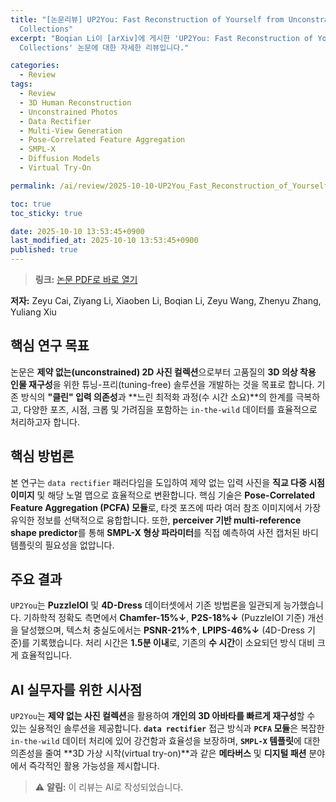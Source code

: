 ```yaml
---
title: "[논문리뷰] UP2You: Fast Reconstruction of Yourself from Unconstrained Photo
  Collections"
excerpt: "Boqian Li이 [arXiv]에 게시한 'UP2You: Fast Reconstruction of Yourself from Unconstrained Photo
  Collections' 논문에 대한 자세한 리뷰입니다."

categories:
  - Review
tags:
  - Review
  - 3D Human Reconstruction
  - Unconstrained Photos
  - Data Rectifier
  - Multi-View Generation
  - Pose-Correlated Feature Aggregation
  - SMPL-X
  - Diffusion Models
  - Virtual Try-On

permalink: /ai/review/2025-10-10-UP2You_Fast_Reconstruction_of_Yourself_from_Unconstrained_Photo_Collections/

toc: true
toc_sticky: true

date: 2025-10-10 13:53:45+0900
last_modified_at: 2025-10-10 13:53:45+0900
published: true
---
```

> **링크:** [논문 PDF로 바로 열기](https://arxiv.org/abs/2509.24817)

**저자:** Zeyu Cai, Ziyang Li, Xiaoben Li, Boqian Li, Zeyu Wang, Zhenyu Zhang, Yuliang Xiu



## 핵심 연구 목표
논문은 **제약 없는(unconstrained) 2D 사진 컬렉션**으로부터 고품질의 **3D 의상 착용 인물 재구성**을 위한 튜닝-프리(tuning-free) 솔루션을 개발하는 것을 목표로 합니다. 기존 방식의 **"클린" 입력 의존성**과 **느린 최적화 과정(수 시간 소요)**의 한계를 극복하고, 다양한 포즈, 시점, 크롭 및 가려짐을 포함하는 `in-the-wild` 데이터를 효율적으로 처리하고자 합니다.

## 핵심 방법론
본 연구는 `data rectifier` 패러다임을 도입하여 제약 없는 입력 사진을 **직교 다중 시점 이미지** 및 해당 노멀 맵으로 효율적으로 변환합니다. 핵심 기술은 **Pose-Correlated Feature Aggregation (PCFA) 모듈**로, 타겟 포즈에 따라 여러 참조 이미지에서 가장 유익한 정보를 선택적으로 융합합니다. 또한, **perceiver 기반 multi-reference shape predictor**를 통해 **SMPL-X 형상 파라미터**를 직접 예측하여 사전 캡처된 바디 템플릿의 필요성을 없압니다.

## 주요 결과
`UP2You`는 **PuzzleIOI** 및 **4D-Dress** 데이터셋에서 기존 방법론을 일관되게 능가했습니다. 기하학적 정확도 측면에서 **Chamfer-15%↓**, **P2S-18%↓** (PuzzleIOI 기준) 개선을 달성했으며, 텍스처 충실도에서는 **PSNR-21%↑**, **LPIPS-46%↓** (4D-Dress 기준)를 기록했습니다. 처리 시간은 **1.5분 이내**로, 기존의 **수 시간**이 소요되던 방식 대비 크게 효율적입니다.

## AI 실무자를 위한 시사점
`UP2You`는 **제약 없는 사진 컬렉션**을 활용하여 **개인의 3D 아바타를 빠르게 재구성**할 수 있는 실용적인 솔루션을 제공합니다. **`data rectifier`** 접근 방식과 **`PCFA` 모듈**은 복잡한 `in-the-wild` 데이터 처리에 있어 강건함과 효율성을 보장하며, **`SMPL-X` 템플릿**에 대한 의존성을 줄여 **3D 가상 시착(virtual try-on)**과 같은 **메타버스** 및 **디지털 패션** 분야에서 즉각적인 활용 가능성을 제시합니다.

> ⚠️ **알림:** 이 리뷰는 AI로 작성되었습니다.